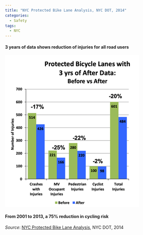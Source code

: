 ```yaml
---
title: "NYC Protected Bike Lane Analysis, NYC DOT, 2014"
categories:
  - Safety
tags:
  - NYC
---
```


#### 3 years of data shows reduction of injuries for all road users

![everyone is safer in nyc thanks to pbls](/images/img/2014-09-nyc-pbl/injury-plot.png)

#### From 2001 to 2013, a 75% reduction in cycling risk

_Source_: [NYC Protected Bike Lane Analysis](/images/research/2014-09-nyc-pbl-analysis.pdf), NYC DOT, 2014